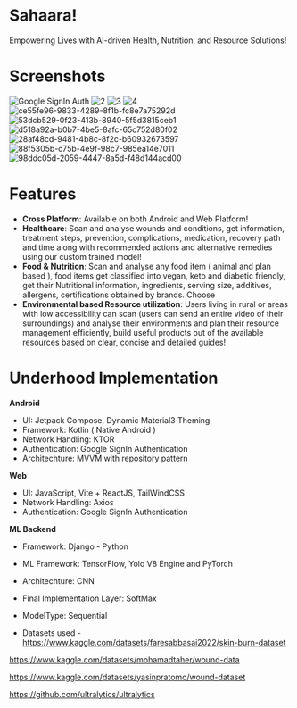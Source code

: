 # Sahaara!
Empowering Lives with AI-driven Health, Nutrition, and Resource Solutions!

# Screenshots

![Google SignIn Auth](https://github.com/user-attachments/assets/a9276c00-5279-45b9-a6e8-6dc1a6f7728a)
![2](https://github.com/user-attachments/assets/e6e5643b-8a85-44d1-899a-900065fb9720)
![3](https://github.com/user-attachments/assets/2d623bc7-2936-4a90-9589-ca60fc4e570a)
![4](https://github.com/user-attachments/assets/544c003d-c5bc-44a6-9b15-e662573ff08a)
![ce55fe96-9833-4289-8f1b-fc8e7a75292d](https://github.com/user-attachments/assets/b820a743-0d19-4634-be8a-caab938f1225)
![53dcb529-0f23-413b-8940-5f5d3815ceb1](https://github.com/user-attachments/assets/ac3b1bba-2a01-4d05-b1bf-7732e59492ea)
![d518a92a-b0b7-4be5-8afc-65c752d80f02](https://github.com/user-attachments/assets/3363dfb5-b392-44f2-bfd3-4a5ce21b9124)
![28af48cd-9481-4b8c-8f2c-b60932673597](https://github.com/user-attachments/assets/3af6243b-4d60-49d3-bdbb-b3e41d244b16)
![88f5305b-c75b-4e9f-98c7-985ea14e7011](https://github.com/user-attachments/assets/32a57dd5-14a7-4a7d-8a71-7984306c0250)
![98ddc05d-2059-4447-8a5d-f48d144acd00](https://github.com/user-attachments/assets/1a58deec-2b63-4ea4-a2c3-7a49d58a1ae1)




# Features
- **Cross Platform**: Available on both Android and Web Platform!
- **Healthcare**: Scan and analyse wounds and conditions, get information, treatment steps, prevention, complications, medication, recovery path and time along with recommended actions and alternative remedies using our custom trained model!
- **Food & Nutrition**: Scan and analyse any food item ( animal and plan based ), food items get classified into vegan, keto and diabetic friendly, get their Nutritional information, ingredients, serving size, additives, allergens, certifications obtained by brands. Choose
- **Environmental based Resource utilization**: Users living in rural or areas with low accessibility can scan (users can send an entire video of their surroundings) and analyse their environments and plan their resource management efficiently, build useful products out of the available resources based on clear, concise and detailed guides!

# Underhood Implementation

**Android**
- UI: Jetpack Compose, Dynamic Material3 Theming
- Framework: Kotlin ( Native Android )
- Network Handling: KTOR 
- Authentication: Google SignIn Authentication
- Architechture: MVVM with repository pattern

**Web**
- UI: JavaScript, Vite + ReactJS, TailWindCSS
- Network Handling: Axios
- Authentication: Google SignIn Authentication

**ML Backend**
- Framework: Django - Python
- ML Framework: TensorFlow, Yolo V8 Engine and PyTorch
- Architechture: CNN
- Final Implementation Layer: SoftMax
- ModelType: Sequential

- Datasets used -
https://www.kaggle.com/datasets/faresabbasai2022/skin-burn-dataset

https://www.kaggle.com/datasets/mohamadtaher/wound-data

https://www.kaggle.com/datasets/yasinpratomo/wound-dataset

https://github.com/ultralytics/ultralytics

